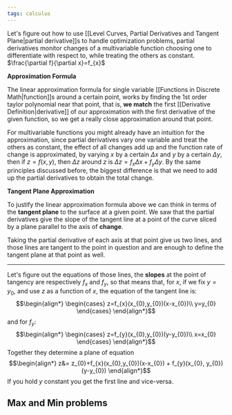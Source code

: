 ```yaml
---
tags: calculus
---
```

Let's figure out how to use [[Level Curves, Partial Derivatives and Tangent Plane|partial derivative]]s to handle optimization problems, partial derivatives monitor changes of a multivariable function choosing one to differentiate with respect to, while treating the others as constant. $\frac{\partial f}{\partial x}=f_{x}$ 

**Approximation Formula**

The linear approximation formula for single variable [[Functions in Discrete Math|function]]s around a certain point, works by finding the $1$st order taylor polynomial near that point, that is, **we match** the first [[Derivative Definition|derivative]] of our approximation with the first derivative of the given function, so we get a really close approximation around that point.

For multivariable functions you might already have an intuition for the approximation, since partial derivatives vary one variable and treat the others as constant, the effect of all changes add up and the function rate of change is approximated, by varying $x$ by a certain $\Delta x$ and $y$ by a certain $\Delta y$, then if $z=f(x,y)$, then $\Delta z$ around $z$ is $\Delta z = f_{x} \Delta x + f_{y}\Delta y$. By the same principles discussed before, the biggest difference is that we need to add up the partial derivatives to obtain the total change.

**Tangent Plane Approximation**

To justify the linear approximation formula above we can think in terms of the **tangent plane** to the surface at a given point. We saw that the partial derivatives give the slope of the tangent line at a point of the curve sliced by a plane parallel to the axis of **change**. 

Taking the partial derivative of each axis at that point give us two lines, and those lines are tangent to the point in question and are enough to define the tangent plane at that point as well.
___
Let's figure out the equations of those lines, the **slopes** at the point of tangency are respectively $f_{x}$ and $f_{y}$, so that means that, for $x$, if we fix $y=y_{0}$, and use $z$ as a function of $x$, the equation of the tangent line is:
$$\begin{align*}
\begin{cases}
z=f_{x}(x_{0},y_{0})(x-x_{0})\\
y=y_{0}
\end{cases}
\end{align*}$$
and for $f_{y}$:
$$\begin{align*}
\begin{cases}
z=f_{y}(x_{0},y_{0})(y-y_{0})\\
x=x_{0}
\end{cases}
\end{align*}$$
Together they determine a plane of equation
$$\begin{align*}
z&= z_{0}+f_{x}(x_{0},y_{0})(x-x_{0}) + f_{y}(x_{0}, y_{0})(y-y_{0})
\end{align*}$$
If you hold $y$ constant you get the first line and vice-versa.

## Max and Min problems